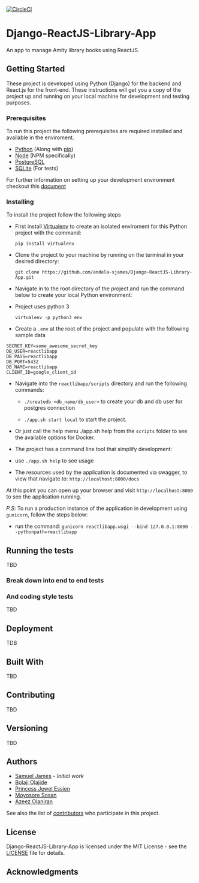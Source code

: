 [![CircleCI](https://circleci.com/gh/andela-sjames/Django-ReactJS-Library-App/tree/develop.svg?style=svg)](https://circleci.com/gh/andela-sjames/Django-ReactJS-Library-App/tree/develop)

# Django-ReactJS-Library-App
An app to manage Amity library books using ReactJS.

## Getting Started


These project is developed using Python (Django) for the backend and React.js for the front-end.
These instructions will get you a copy of the project up and running on your local machine for development and testing purposes.

### Prerequisites
To run this project the following prerequisites are required installed and available in the enviroment.
- [Python](https://www.python.org/downloads/) (Along with [pip](https://pypi.python.org/pypi/pip))
- [Node](https://nodejs.org/en/) (NPM specifically)
- [PostgreSQL](https://www.postgresql.org/download/)
- [SQLite](https://sqlite.org/download.html) (For tests)

For further information on setting up your development environment checkout this [document](http://sourabhbajaj.com/mac-setup/Python/)

### Installing

To install the project follow the following steps
- First install [Virtualenv](http://www.virtualenv.org/) to create an isolated enviroment for this Python project with the command:

  `pip install virtualenv`

- Clone the project to your machine by running on the terminal in your desired directory:

  `git clone https://github.com/andela-sjames/Django-ReactJS-Library-App.git`

- Navigate in to the root directory of the project and run the command below to create your local Python environment:
- Project uses python 3

  `virtualenv -p python3 env`

-  Create a `.env` at the root of the project and populate with the following sample data

```
SECRET_KEY=some_awesome_secret_key
DB_USER=reactlibapp
DB_PASS=reactlibapp
DB_PORT=5432
DB_NAME=reactlibapp
CLIENT_ID=google_client_id
```

- Navigate into the `reactlibapp/scripts` directory and run the following commands:

  - `./createdb <db_name/db_user>` to create your db and db user for postgres connection

  - `./app.sh start local` to start the project.

- Or just call the help menu ./app.sh help from the `scripts` folder to see the available options for Docker.

- The project has a command line tool that simplify development:
-  use `./app.sh help` to see usage

- The resources used by the application is documented via swagger, to view that navigate to:
  `http://localhost:8000/docs`

At this point you can open up your browser and visit `http://localhost:8000` to see the application running.

*P.S*: To run a production instance of the application in development using `gunicorn`, follow the steps below:
- run the command: `gunicorn reactlibapp.wsgi --bind 127.0.0.1:8000 --pythonpath=reactlibapp`

## Running the tests

TBD

### Break down into end to end tests


### And coding style tests

TBD

## Deployment

TDB

## Built With

TBD

## Contributing

TBD

## Versioning

TBD

## Authors

* [Samuel James](https://github.com/andela-sjames) - *Initial work*
* [Bolaji Olajide](https://github.com/BolajiOlajide)
* [Princess Jewel Essien](https://github.com/andela-pessien)
* [Moyosore Sosan](https://github.com/andela-msosan)
* [Azeez Olaniran](https://github.com/andela-aolaniran)

See also the list of [contributors](https://github.com/andela-sjames/Django-ReactJS-Library-App/contributors) who participate in this project.

## License

Django-ReactJS-Library-App is licensed under the MIT License - see the [LICENSE](LICENSE) file for details.

## Acknowledgments


